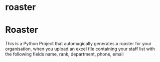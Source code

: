 # roaster
<h1>Roaster</h1>
This is a Python Project that automagically generates a roaster for your organisation,
when you upload an excel file containing your staff list with the following fields
name, rank, department, phone, email
